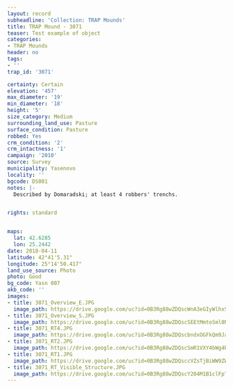 ```yaml
---
layout: record
subheadline: 'Collection: TRAP Mounds'
title: TRAP Mound - 3071
teaser: Test example of object
categories:
- TRAP Mounds
header: no
tags:
- ''
trap_id: '3071'

certainty: Certain
elevation: '457'
max_diameter: '19'
min_diameter: '18'
height: '5'
size_category: Medium
surrounding_land_use: Pasture
surface_condition: Pasture
robbed: Yes
crm_condition: '2'
crm_intactness: '1'
campaign: '2010'
source: Survey
municipality: Yasenovo
locality: ''
bgcode: DS001
notes: |-
  Described by Domaradski; at least 4 robbers' trenchs.


rights: standard


maps:
  lat: 42.6285
  lon: 25.2442
date: 2018-04-11
latitude: 42°41'5.31"
longitude: 25°14'50.417"
land_use_source: Photo
photo: Good
bg_code: Yasn 007
akb_code: ''
images:
- title: 3071_Overview_E.JPG
  image_path: https://drive.google.com/uc?id=0B3Rg88wZDQscWnA3eGIyWlhxSWs
- title: 3071_Overview_S.JPG
  image_path: https://drive.google.com/uc?id=0B3Rg88wZDQscSEEtMmtoSml0NWs
- title: 3071_RT4.JPG
  image_path: https://drive.google.com/uc?id=0B3Rg88wZDQscbndxOGFkQm9Jam8
- title: 3071_RT2.JPG
  image_path: https://drive.google.com/uc?id=0B3Rg88wZDQscSmR1VXY4bWg4RFk
- title: 3071_RT1.JPG
  image_path: https://drive.google.com/uc?id=0B3Rg88wZDQsccVZsTjBiWW9ZWWM
- title: 3071_RT_Visible_Structure.JPG
  image_path: https://drive.google.com/uc?id=0B3Rg88wZDQscY204M1B1clFpTms
---
```


